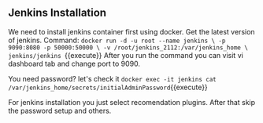 ## Jenkins Installation
We need to install jenkins container first using docker. Get the latest version of jenkins.
Command:
`docker run -d -u root --name jenkins \
    -p 9090:8080 -p 50000:50000 \
    -v /root/jenkins_2112:/var/jenkins_home \
    jenkins/jenkins
`{{execute}}
After you run the command you can visit vi dashboard tab and change port to 9090.

You need password? let's check it `docker exec -it jenkins cat /var/jenkins_home/secrets/initialAdminPassword`{{execute}}

For jenkins installation you just select recomendation plugins. After that skip the password setup and others.
